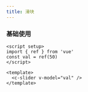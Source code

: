 ```yaml
---
title: 滑块
---
```


### 基础使用

```vue live
<script setup>
import { ref } from 'vue'
const val = ref(50)
</script>

<template>
  <c-slider v-model="val" />
</template>
```